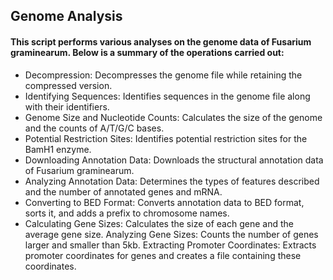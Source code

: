 ## Genome Analysis 

#### This script performs various analyses on the genome data of Fusarium graminearum. Below is a summary of the operations carried out:

   * Decompression:
        Decompresses the genome file while retaining the compressed version.
   * Identifying Sequences:
        Identifies sequences in the genome file along with their identifiers.
   * Genome Size and Nucleotide Counts:
        Calculates the size of the genome and the counts of A/T/G/C bases.
   * Potential Restriction Sites:
        Identifies potential restriction sites for the BamH1 enzyme.
   * Downloading Annotation Data:
        Downloads the structural annotation data of Fusarium graminearum.
   * Analyzing Annotation Data:
        Determines the types of features described and the number of annotated genes and mRNA.
   * Converting to BED Format:
        Converts annotation data to BED format, sorts it, and adds a prefix to chromosome names.
   * Calculating Gene Sizes:
        Calculates the size of each gene and the average gene size.
    Analyzing Gene Sizes:
        Counts the number of genes larger and smaller than 5kb.
    Extracting Promoter Coordinates:
        Extracts promoter coordinates for genes and creates a file containing these coordinates.
